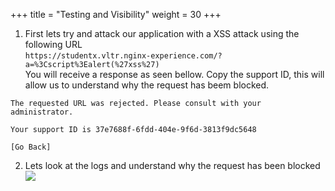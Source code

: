 +++
title = "Testing and Visibility"
weight = 30
+++



1. First lets try and attack our application with a XSS attack using the following URL  
`https://studentx.vltr.nginx-experience.com/?a=%3Cscript%3Ealert(%27xss%27)`  
You will receive a response as seen bellow. Copy the support ID, this will allow us to understand why the request has beem blocked.

```
The requested URL was rejected. Please consult with your administrator.

Your support ID is 37e7688f-6fdd-404e-9f6d-3813f9dc5648

[Go Back]
```

2. Lets look at the logs and understand why the request has been blocked
![](/images/5/Slide3.PNG)